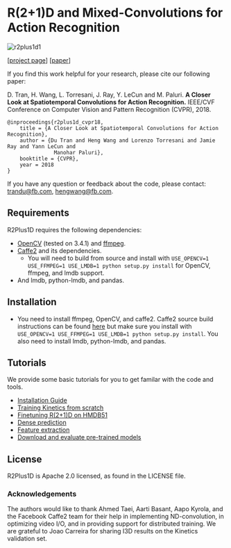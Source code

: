 # R(2+1)D and Mixed-Convolutions for Action Recognition

![r2plus1d1](https://raw.githubusercontent.com/dutran/R2Plus1D/master/r2plus1d.png)

[[project page](https://dutran.github.io/R2Plus1D/)] [[paper](https://arxiv.org/abs/1711.11248)]

If you find this work helpful for your research, please cite our following paper:

D. Tran, H. Wang, L. Torresani, J. Ray, Y. LeCun and M. Paluri. **A Closer Look at Spatiotemporal Convolutions for Action Recognition.** IEEE/CVF Conference on Computer Vision and Pattern Recognition (CVPR), 2018.

```
@inproceedings{r2plus1d_cvpr18,
    title = {A Closer Look at Spatiotemporal Convolutions for Action Recognition},
    author = {Du Tran and Heng Wang and Lorenzo Torresani and Jamie Ray and Yann LeCun and
               Manohar Paluri},
    booktitle = {CVPR},
    year = 2018
}
```
If you have any question or feedback about the code, please contact: trandu@fb.com, hengwang@fb.com. 

## Requirements
R2Plus1D requires the following dependencies:
* [OpenCV](https://opencv.org) (tested on 3.4.1) and [ffmpeg](https://trac.ffmpeg.org).
* [Caffe2](https://caffe2.ai) and its dependencies.
  * You will need to build from source and install with `USE_OPENCV=1 USE_FFMPEG=1 USE_LMDB=1 python setup.py install` for OpenCV, ffmpeg, and lmdb support.
* And lmdb, python-lmdb, and pandas.

## Installation
* You need to install ffmpeg, OpenCV, and caffe2. Caffe2 source build instructions can be found [here](https://caffe2.ai/docs/getting-started.html?configuration=compile) but make sure you install with `USE_OPENCV=1 USE_FFMPEG=1 USE_LMDB=1 python setup.py install`. You also need to install lmdb, python-lmdb, and pandas.


## Tutorials
We provide some basic tutorials for you to get familar with the code and tools.
* [Installation Guide](tutorials/Installation_guide.md)
* [Training Kinetics from scratch](tutorials/kinetics_train.md)
* [Finetuning R(2+1)D on HMDB51](tutorials/hmdb51_finetune.md)
* [Dense prediction](tutorials/dense_prediction.md)
* [Feature extraction](tutorials/feature_extraction.md)
* [Download and evaluate pre-trained models](tutorials/models.md)


## License
R2Plus1D is Apache 2.0 licensed, as found in the LICENSE file.

### Acknowledgements
The authors would like to thank Ahmed Taei, Aarti Basant, Aapo Kyrola, and the Facebook Caffe2 team for their help in implementing ND-convolution, in optimizing video I/O, and in providing support for distributed training. We are grateful to Joao Carreira for sharing I3D results on the Kinetics validation set.
